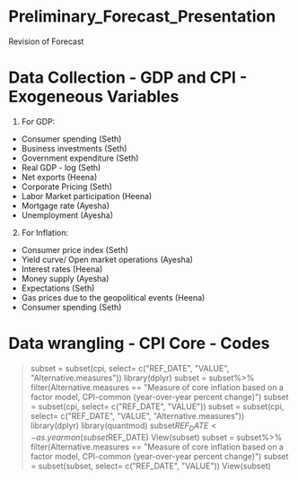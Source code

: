 # Preliminary_Forecast_Presentation
Revision of Forecast


# Data Collection - GDP and CPI - Exogeneous Variables 
1. For GDP:
 - Consumer spending (Seth)
 - Business investments (Seth)
 - Government expenditure (Seth)
 - Real GDP - log (Seth)
 - Net exports (Heena)
 - Corporate Pricing (Seth)
 - Labor Market participation (Heena)
 - Mortgage rate (Ayesha)
 - Unemployment (Ayesha)
 
2. For Inflation: 
- Consumer price index (Seth)
- Yield curve/ Open market operations (Ayesha)
- Interest rates (Heena)
- Money supply  (Ayesha)
- Expectations (Seth)
- Gas prices due to the geopolitical events (Heena)
- Consumer spending (Seth)

# Data wrangling - CPI Core - Codes

> subset = subset(cpi, select= c("REF_DATE", "VALUE", "Alternative.measures"))
> library(dplyr)
> subset = subset%>% filter(Alternative.measures == "Measure of core inflation based on a factor model, CPI-common (year-over-year percent change)")
> subset = subset(cpi, select= c("REF_DATE", "VALUE"))
> subset = subset(cpi, select= c("REF_DATE", "VALUE", "Alternative.measures"))
> library(dplyr)
> library(quantmod)
> subset$REF_DATE <- as.yearmon(subset$REF_DATE)
> View(subset)
> subset = subset%>% filter(Alternative.measures == "Measure of core inflation based on a factor model, CPI-common (year-over-year percent change)")
> subset = subset(subset, select= c("REF_DATE", "VALUE"))
> View(subset)
